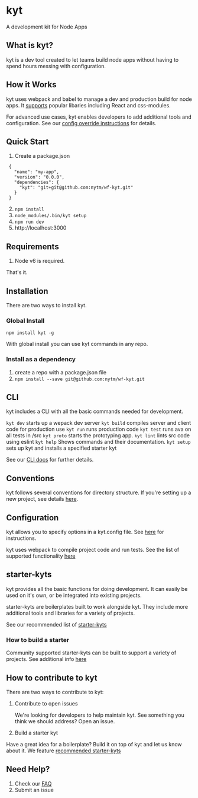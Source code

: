 # kyt
A development kit for Node Apps

## What is kyt?
kyt is a dev tool created to let teams build node apps without having to spend hours messing with configuration.


## How it Works

kyt uses webpack and babel to manage a dev and production build for node apps. It [supports](https://github.com/nytm/wf-kyt/config/webpackConfig.md) popular libaries including React and css-modules. 

For advanced use cases, kyt enables developers to add additional tools and configuration.
See our [config override instructions](https://github.com/nytm/wf-kyt/config/kytConfig.md) for details.


## Quick Start

1. Create a package.json
```
 {
   "name": "my-app",
   "version": "0.0.0",
   "dependencies": {
     "kyt": "git+git@github.com:nytm/wf-kyt.git"
   }
 }
```
2. `npm install`
3. `node_modules/.bin/kyt setup`
4. `npm run dev`
5. http://localhost:3000


## Requirements

1. Node v6 is required.

That's it.

## Installation
There are two ways to install kyt.

### Global Install

```
npm install kyt -g
``` 

With global install you can use kyt commands in any repo.

### Install as a dependency

1. create a repo with a package.json file
2. `npm install --save git@github.com:nytm/wf-kyt.git`

## CLI

kyt includes a CLI with all the basic commands needed for development.

`kyt dev` starts up a wepack dev server
`kyt build` compiles server and client code for production use
`kyt run` runs production code
`kyt test` runs ava on all tests in /src
`kyt proto` starts the prototyping app.
`kyt lint` lints src code using eslint
`kyt help` Shows commands and their documentation.
`kyt setup` sets up kyt and installs a specified starter kyt

See our [CLI docs](https://github.com/nytm/wf-kyt/cli) for further details.

## Conventions
kyt follows several conventions for directory structure. If you're setting up a new project, see details [here](https://github.com/nytm/wf-kyt/conventions.md). 


## Configuration

kyt allows you to specify options in a kyt.config file.
See [here](https://github.com/nytm/wf-kyt/kytConfig.md) for instructions.

kyt uses webpack to compile project code and run tests.
See the list of supported functionality [here](https://github.com/nytm/wf-kyt/config/webpackConfig.md)

## starter-kyts

kyt provides all the basic functions for doing development. It can easily be used on it's own, or be integrated into existing projects. 

starter-kyts are boilerplates built to work alongside kyt. 
They include more additional tools and libraries for a variety of projects.

See our recommended list of [starter-kyts](https://github.com/nytm/wf-kyt/Starterkyts.md) 


### How to build a starter

Community supported starter-kyts can be built to support a variety of projects. 
See additional info [here](https://github.com/nytm/wf-kyt/Starterkyts.md)


## How to contribute to kyt

There are two ways to contribute to kyt:

1. Contribute to open issues

   We're looking for developers to help maintain kyt. 
   See something you think we should address? Open an issue.

2. Build a starter kyt

  Have a great idea for a boilerplate? Build it on top of kyt and let us know about it. 
  We feature [recommended starter-kyts](https://github.com/nytm/wf-kyt/Starterkyts.md)


## Need Help?

1. Check our [FAQ](https://github.com/nytm/wf-kyt/FAQ.md)
2. Submit an issue 
